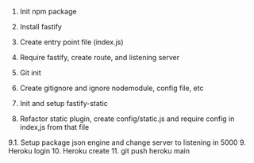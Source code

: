1. Init npm package
2. Install fastify
3. Create entry point file (index.js)
4. Require fastify, create route, and listening server

5. Git init
6. Create gitignore and ignore nodemodule, config file, etc

7. Init and setup fastify-static

8. Refactor static plugin, create config/static.js and require config in index,js from that file

9.1. Setup package json engine and change server to listening in 5000
9. Heroku login
10. Heroku create
11. git push heroku main


